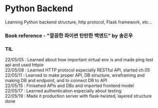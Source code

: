 # Python Backend
Learning Python backend structure, http protocol, Flask framework, etc...

### Book reference - "깔끔한 파이썬 탄탄한 백엔드" by 송은우

### TIL
22/05/05 : Learned about how important virtual env is and made ping test api and used httpie <br/>
22/05/08 : Learned HTTP protocol especially RESTful API, started ch.05 <br/>
22/05/11 : Learned to make proper API, DB structure, wireframing and making DB and endpoint, and to connect DB to API <br/>
22/05/15 : Finisehed APIs and DBs and imported frontend model <br/>
22/05/17 : Learned authentication especially about testing <br/>
22/05/19 : Made it production server with flask-twisted, layered structure done <br/>
